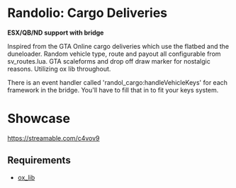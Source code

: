 # Randolio: Cargo Deliveries

**ESX/QB/ND support with bridge**

Inspired from the GTA Online cargo deliveries which use the flatbed and the duneloader. Random vehicle type, route and payout all configurable from sv_routes.lua.
GTA scaleforms and drop off draw marker for nostalgic reasons. Utilizing ox lib throughout.

There is an event handler called 'randol_cargo:handleVehicleKeys' for each framework in the bridge. You'll have to fill that in to fit your keys system.

# Showcase
https://streamable.com/c4vov9

## Requirements

* [ox_lib](https://github.com/overextended/ox_lib/releases/tag/v3.16.2)
